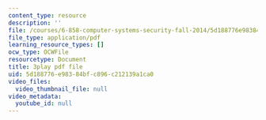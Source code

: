 ```yaml
---
content_type: resource
description: ''
file: /courses/6-858-computer-systems-security-fall-2014/5d188776e98384bfc896c212139a1ca0_MT7X17ZRo1U.pdf
file_type: application/pdf
learning_resource_types: []
ocw_type: OCWFile
resourcetype: Document
title: 3play pdf file
uid: 5d188776-e983-84bf-c896-c212139a1ca0
video_files:
  video_thumbnail_file: null
video_metadata:
  youtube_id: null
---
```

